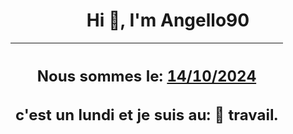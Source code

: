 <h1 align='center'>Hi 👋, I'm Angello90</h1>
<div align='center'>

|<h2 align='center'>Nous sommes le: <u>14/10/2024</u></h2><h2 align='center'>c'est un lundi et je suis au: 🏢 travail.</h2>|
|---
</div>
